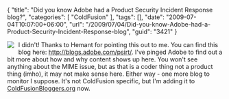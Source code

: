 {
	"title": "Did you know Adobe had a Product Security Incident Response blog?",
	"categories": [
		"ColdFusion"
	],
	"tags": [],
	"date": "2009-07-04T10:07:00+06:00",
	"url": "/2009/07/04/Did-you-know-Adobe-had-a-Product-Security-Incident-Response-blog",
	"guid": "3421"
}

<img src="http://static.raymondcamden.com/images/cfjedi//psirt.png" align="left" style="margin-right:10px;margin-bottom:10px">

I didn't! Thanks to Hemant for pointing this out to me. You can find this blog here: <a href="http://blogs.adobe.com/psirt/">http://blogs.adobe.com/psirt/</a>. I've pinged Adobe to find out a bit more about how and why content shows up here. You won't see anything about the MIME issue, but as that is a coder thing not a product thing (imho), it may not make sense here. Either way - one more blog to monitor I suppose. It's not ColdFusion specific, but I'm adding it to <a href="http://www.coldfusionbloggers.org">ColdFusionBloggers.org</a> now.

<br clear="left">